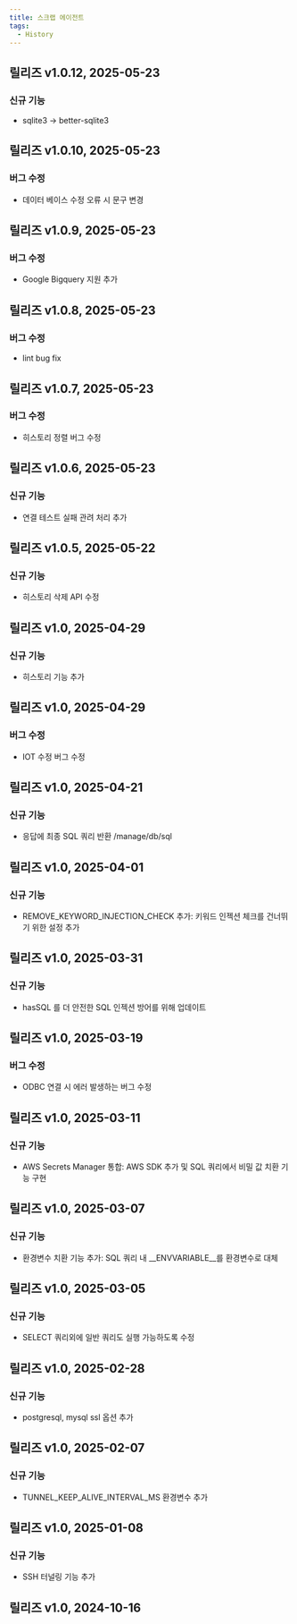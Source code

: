 ```yaml
---
title: 스크랩 에이전트
tags:
  - History
---
```


## 릴리즈 v1.0.12, 2025-05-23
### 신규 기능
* sqlite3 -> better-sqlite3

## 릴리즈 v1.0.10, 2025-05-23
### 버그 수정
* 데이터 베이스 수정 오류 시 문구 변경

## 릴리즈 v1.0.9, 2025-05-23
### 버그 수정
* Google Bigquery 지원 추가

## 릴리즈 v1.0.8, 2025-05-23
### 버그 수정
* lint bug fix

## 릴리즈 v1.0.7, 2025-05-23
### 버그 수정
* 히스토리 정렬 버그 수정

## 릴리즈 v1.0.6, 2025-05-23
### 신규 기능
* 연결 테스트 실패 관려 처리 추가

## 릴리즈 v1.0.5, 2025-05-22
### 신규 기능
* 히스토리 삭제 API 수정

## 릴리즈 v1.0, 2025-04-29
### 신규 기능
* 히스토리 기능 추가

## 릴리즈 v1.0, 2025-04-29
### 버그 수정
* IOT 수정 버그 수정

## 릴리즈 v1.0, 2025-04-21
### 신규 기능
* 응답에 최종 SQL 쿼리 반환 /manage/db/sql

## 릴리즈 v1.0, 2025-04-01
### 신규 기능
* REMOVE_KEYWORD_INJECTION_CHECK 추가: 키워드 인젝션 체크를 건너뛰기 위한 설정 추가

## 릴리즈 v1.0, 2025-03-31
### 신규 기능
* hasSQL 를 더 안전한 SQL 인젝션 방어를 위해 업데이트

## 릴리즈 v1.0, 2025-03-19
### 버그 수정
* ODBC 연결 시 에러 발생하는 버그 수정

## 릴리즈 v1.0, 2025-03-11
### 신규 기능
* AWS Secrets Manager 통합: AWS SDK 추가 및 SQL 쿼리에서 비밀 값 치환 기능 구현

## 릴리즈 v1.0, 2025-03-07
### 신규 기능
* 환경변수 치환 기능 추가: SQL 쿼리 내 __ENVVARIABLE__를 환경변수로 대체

## 릴리즈 v1.0, 2025-03-05
### 신규 기능
* SELECT 쿼리외에 일반 쿼리도 실행 가능하도록 수정

## 릴리즈 v1.0, 2025-02-28
### 신규 기능
* postgresql, mysql ssl 옵션 추가

## 릴리즈 v1.0, 2025-02-07
### 신규 기능
* TUNNEL_KEEP_ALIVE_INTERVAL_MS 환경변수 추가

## 릴리즈 v1.0, 2025-01-08
### 신규 기능
* SSH 터널링 기능 추가

## 릴리즈 v1.0, 2024-10-16
